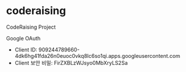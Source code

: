 # coderaising
CodeRaising Project

Google OAuth
 - Client ID: 909244789660-4dk6hg41fda26n0euoc0vkq8lc6so1qi.apps.googleusercontent.com
 - Client 보안 비밀: FirZXBLzWJsyo0MbXryLS2Sa
